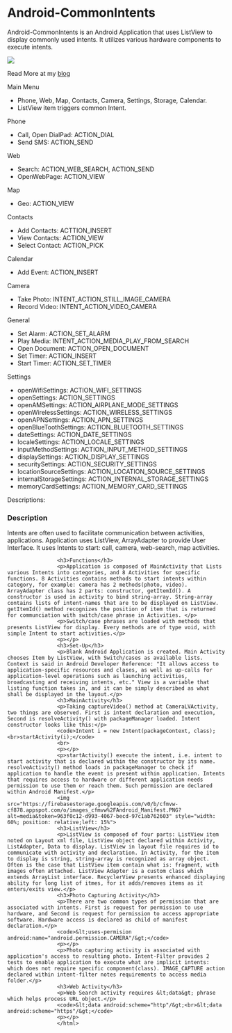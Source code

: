 # Android-CommonIntents

Android-CommonIntents is an Android Application that uses ListView to display commonly used intents.
It utilizes various hardware components to execute intents.

<img src="https://firebasestorage.googleapis.com/v0/b/cfmvw-cf878.appspot.com/o/GitHub%2Fintents_image.PNG?alt=media&token=ee082714-f2c9-494e-a19b-454f3e663ee0">

Read More at my <a href="https://cfmvw.com/Android_Application_tutorial.html">blog</a>

Main Menu
- Phone, Web, Map, Contacts, Camera, Settings, Storage, Calendar.
- ListView item triggers common Intent.

Phone
- Call, Open DialPad: ACTION_DIAL
- Send SMS: ACTION_SEND

Web
- Search: ACTION_WEB_SEARCH, ACTION_SEND
- OpenWebPage: ACTION_VIEW

Map
- Geo: ACTION_VIEW

Contacts
- Add Contacts: ACTTION_INSERT
- View Contacts: ACTION_VIEW
- Select Contact: ACTION_PICK

Calendar
- Add Event: ACTION_INSERT

Camera
- Take Photo: INTENT_ACTION_STILL_IMAGE_CAMERA
- Record Video: INTENT_ACTION_VIDEO_CAMERA

General
- Set Alarm: ACTION_SET_ALARM
- Play Media: INTENT_ACTION_MEDIA_PLAY_FROM_SEARCH
- Open Document: ACTION_OPEN_DOCUMENT
- Set Timer: ACTION_INSERT
- Start Timer: ACTION_SET_TIMER

Settings
- openWifiSettings:  ACTION_WIFI_SETTINGS
- openSettings:  ACTION_SETTINGS
- openAMSettings:  ACTION_AIRPLANE_MODE_SETTINGS
- openWirelessSettings:  ACTION_WIRELESS_SETTINGS
- openAPNSettings:  ACTION_APN_SETTINGS
- openBlueToothSettings:  ACTION_BLUETOOTH_SETTINGS
- dateSettings:  ACTION_DATE_SETTINGS
- localeSettings:  ACTION_LOCALE_SETTINGS
- inputMethodSettings:  ACTION_INPUT_METHOD_SETTINGS
- displaySettings:  ACTION_DISPLAY_SETTINGS
- securitySettings:  ACTION_SECURITY_SETTINGS
- locationSourceSettings:  ACTION_LOCATION_SOURCE_SETTINGS
- internalStorageSettings:  ACTION_INTERNAL_STORAGE_SETTINGS
- memoryCardSettings:  ACTION_MEMORY_CARD_SETTINGS

Descriptions:
<html>
 <h3>Description</h3>
                    <p>Intents are often used to facilitate communication between activities, applications. Application uses ListView, ArrayAdapter to provide User Interface. It uses Intents to start: call, camera, web-search, map activities.</p>

                    <h3>Functions</h3>
                    <p>Application is composed of MainActivity that Lists various Intents into categories, and 8 Activities for specific functions. 8 Activities contains methods to start intents within category, for example: camera has 2 methods(photo, video). ArrayAdapter class has 2 parts: constructor, getItemId(). A constructor is used in activity to bind string-array. String-array contains lists of intent-names that are to be displayed on ListView. getItemId() method recognizes the position of item that is returned for communciation with switch/case phrase in Activities. </p>
                    <p>Switch/case phrases are loaded with methods that presents ListView for display. Every methods are of type void, with simple Intent to start activities.</p>
                    <p></p>
                    <h3>Set-Up</h3>
                    <p>Blank Android Application is created. Main Activity chooses Item by ListView, with Switch/cases as available lists. Context is said in Android Developer Reference: "It allows access to application-specific resources and clases, as well as up-calls for application-level operations such as launching activities, broadcasting and receiving intents, etc." View is a variable that listing function takes in, and it can be simply described as what shall be displayed in the layout.</p>
                    <h3>MainActivity</h3>
                    <p>Taking captureVideo() method at CameraLVActivity, two things are observed. First is intent declaration and execution, Second is resolveActivity() with packageManager loaded. Intent constructor looks like this:</p>
                    <code>Intent i = new Intent(packageContext, class);<br>startActivity(i);</code>
                    <br>
                    <p></p>
                    <p>startActivity() execute the intent, i.e. intent to start activity that is declared within the constructor by its name. resolveActivity() method loads in packageManager to check if application to handle the event is present within application. Intents that requires access to hardware or different application needs permission to use them or reach them. Such permission are declared within Android Manifest.</p>
                    <img src="https://firebasestorage.googleapis.com/v0/b/cfmvw-cf878.appspot.com/o/images_cfmvw%2FAndroid_Manifest.PNG?alt=media&token=963f0c12-d993-4067-becd-97c1ab762603" style="width: 60%; position: relative;left: 15%">
                    <h3>ListView</h3>
                    <p>ListView is composed of four parts: ListView item noted on Layout xml file, ListView object declared within Activity, ListAdapter, Data to display. ListView in layout file requires id to communicate with activity and declaration. In Activity, for the item to display is string, string-array is recognized as array object. Often is the case that ListView item contain what is: fragment, with images often attached. ListView Adapter is a custom class which extends ArrayList interface. RecyclerView presents enhanced displaying ability for long list of itmes, for it adds/removes items as it enters/exits view.</p>
                    <h3>Photo Capturing Activity</h3>
                    <p>There are two common types of permission that are associated with intents. First is request for permission to use hardware, and Second is request for permission to access appropriate software. Hardware access is declared as child of manifest declaration.</p>
                    <code>&lt;uses-permision android:name="android.permission.CAMERA"/&gt;</code>
                    <p></p>
                    <p>Photo capturing activity is associated with application's access to resulting photo. Intent-Filter provides 2 tests to enable application to execute what are implicit intents: which does not require specific component(class). IMAGE_CAPTURE action declared within intent-filter notes requirements to access media folder.</p>
                    <h3>Web Activity</h3>
                    <p>Web Search activity requires &lt;data&gt; phrase which helps process URL object.</p>
                    <code>&lt;data android:scheme="http"/&gt;<br>&lt;data android:scheme="https"/&gt;</code>
                    <p></p>
                    </html>
